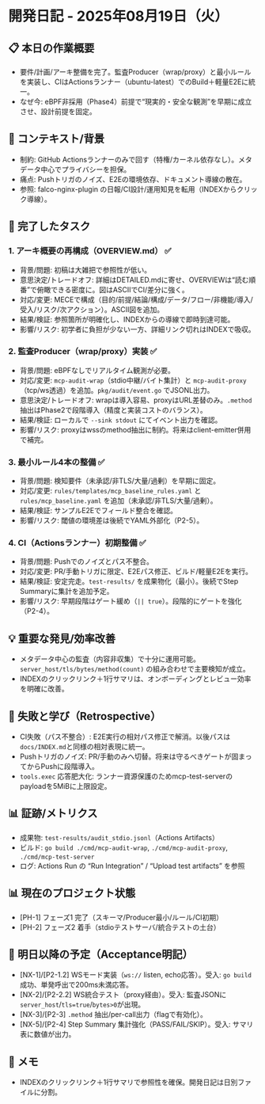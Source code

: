 # 開発日記 - 2025年08月19日（火）

## 📋 本日の作業概要
- 要件/計画/アーキ整備を完了。監査Producer（wrap/proxy）と最小ルールを実装し、CIはActionsランナー（ubuntu-latest）でのBuild＋軽量E2Eに統一。
- なぜ今: eBPF非採用（Phase4）前提で“現実的・安全な観測”を早期に成立させ、設計前提を固定。

## 🧭 コンテキスト/背景
- 制約: GitHub Actionsランナーのみで回す（特権/カーネル依存なし）。メタデータ中心でプライバシーを担保。
- 痛点: Pushトリガのノイズ、E2Eの環境依存、ドキュメント導線の散在。
- 参照: falco-nginx-plugin の日報/CI設計/運用知見を転用（INDEXからクリック導線）。

## 🎯 完了したタスク
### 1. アーキ概要の再構成（OVERVIEW.md） ✅
- 背景/問題: 初稿は大雑把で参照性が低い。
- 意思決定/トレードオフ: 詳細はDETAILED.mdに寄せ、OVERVIEWは“読む順番”で俯瞰できる密度に。図はASCIIでCI/差分に強く。
- 対応/変更: MECEで構成（目的/前提/結論/構成/データ/フロー/非機能/導入/受入/リスク/次アクション）。ASCII図を追加。
- 結果/検証: 参照箇所が明確化し、INDEXからの導線で即時到達可能。
 - 影響/リスク: 初学者に負担が少ない一方、詳細リンク切れはINDEXで吸収。

### 2. 監査Producer（wrap/proxy）実装 ✅
- 背景/問題: eBPFなしでリアルタイム観測が必要。
- 対応/変更: `mcp-audit-wrap`（stdio中継/バイト集計）と `mcp-audit-proxy`（tcp/ws透過）を追加。`pkg/audit/event.go` でJSONL出力。
- 意思決定/トレードオフ: wrapは導入容易、proxyはURL差替のみ。`.method` 抽出はPhase2で段階導入（精度と実装コストのバランス）。
- 結果/検証: ローカルで `--sink stdout` にてイベント出力を確認。
 - 影響/リスク: proxyはwssのmethod抽出に制約。将来はclient-emitter併用で補完。

### 3. 最小ルール4本の整備 ✅
- 背景/問題: 検知要件（未承認/非TLS/大量/過剰）を早期に固定。
- 対応/変更: `rules/templates/mcp_baseline_rules.yaml` と `rules/mcp_baseline.yaml` を追加（未承認/非TLS/大量/過剰）。
- 結果/検証: サンプルE2Eでフィールド整合を確認。
 - 影響/リスク: 閾値の環境差は後続でYAML外部化（P2-5）。

### 4. CI（Actionsランナー）初期整備 ✅
- 背景/問題: Pushでのノイズとパス不整合。
- 対応/変更: PR/手動トリガに限定、E2Eパス修正、ビルド/軽量E2Eを実行。
- 結果/検証: 安定完走。`test-results/` を成果物化（最小）。後続でStep Summaryに集計を追加予定。
 - 影響/リスク: 早期段階はゲート緩め（`|| true`）。段階的にゲートを強化（P2-4）。

## 💡 重要な発見/効率改善
- メタデータ中心の監査（内容非収集）で十分に運用可能。`server_host/tls/bytes/method(count)` の組み合わせで主要検知が成立。
- INDEXのクリックリンク＋1行サマリは、オンボーディングとレビュー効率を明確に改善。

## 🐛 失敗と学び（Retrospective）
- CI失敗（パス不整合）: E2E実行の相対パス修正で解消。以後パスは`docs/INDEX.md`と同様の相対表現に統一。
- Pushトリガのノイズ: PR/手動のみへ切替。将来は守るべきゲートが固まってからPushに段階導入。
- `tools.exec` 応答肥大化: ランナー資源保護のためmcp-test-serverのpayloadを5MiBに上限設定。

## 📊 証跡/メトリクス
- 成果物: `test-results/audit_stdio.jsonl`（Actions Artifacts）
- ビルド: `go build ./cmd/mcp-audit-wrap`, `./cmd/mcp-audit-proxy`, `./cmd/mcp-test-server`
- ログ: Actions Run の “Run Integration” / “Upload test artifacts” を参照

## 📊 現在のプロジェクト状態
- [PH-1] フェーズ1 完了（スキーマ/Producer最小/ルール/CI初期）
- [PH-2] フェーズ2 着手（stdioテストサーバ/統合テストの土台）

## 🔄 明日以降の予定（Acceptance明記）
- [NX-1]/[P2-1.2] WSモード実装（`ws://` listen, echo応答）。受入: `go build`成功、単発呼出で200ms未満応答。
- [NX-2]/[P2-2.2] WS統合テスト（proxy経由）。受入: 監査JSONに`server_host`/`tls=true`/`bytes>0`が出現。
- [NX-3]/[P2-3] `.method` 抽出/per-call出力（flagで有効化）。
- [NX-5]/[P2-4] Step Summary 集計強化（PASS/FAIL/SKIP）。受入: サマリ表に数値が出力。

## 📝 メモ
- INDEXのクリックリンク＋1行サマリで参照性を確保。開発日記は日別ファイルに分割。
